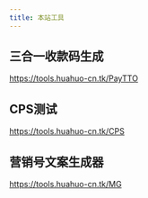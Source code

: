 ```yaml
---
title: 本站工具
---
```

<h2>三合一收款码生成</h2>
<a href="//tools.huahuo-cn.tk/PayTTO">https://tools.huahuo-cn.tk/PayTTO</a>
<h2>CPS测试</h2>
<a href="//tools.huahuo-cn.tk/CPS">https://tools.huahuo-cn.tk/CPS</a>
<h2>营销号文案生成器</h2>
<a href="//tools.huahuo-cn.tk/MG">https://tools.huahuo-cn.tk/MG</a>

